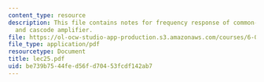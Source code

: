 ```yaml
---
content_type: resource
description: This file contains notes for frequency response of common-drain amplifier,
  and cascode amplifier.
file: https://ol-ocw-studio-app-production.s3.amazonaws.com/courses/6-012-microelectronic-devices-and-circuits-fall-2005/be739b7544fed56fd70453fcdf142ab7_lec25.pdf
file_type: application/pdf
resourcetype: Document
title: lec25.pdf
uid: be739b75-44fe-d56f-d704-53fcdf142ab7
---
```

